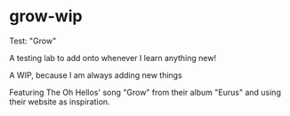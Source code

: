 # grow-wip
Test: "Grow"

A testing lab to add onto whenever I learn anything new!

A WIP, because I am always adding new things

Featuring The Oh Hellos' song "Grow" from their album "Eurus"
and using their website as inspiration.
